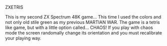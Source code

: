 ZXETRIS

This is my second ZX Spectrum 48K game... This time I used the colors and not only old stile green as my previous MARTIAN WAR.
The game is a tetris like game, but with a little option called... CHAOS!
If you play with chaos mode the screen randomally change its orientation and you must recalibrate your playing way.

